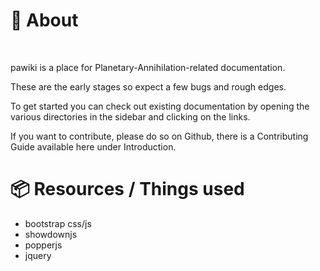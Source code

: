 # 📃 About
<br>

pawiki is a place for Planetary-Annihilation-related documentation.

These are the early stages so expect a few bugs and rough edges.

To get started you can check out existing documentation by opening the various directories in the sidebar and clicking on the links.

If you want to contribute, please do so on Github, there is a Contributing Guide available here under Introduction.
<br>

# 📦 Resources / Things used

- bootstrap css/js
- showdownjs
- popperjs
- jquery
